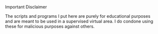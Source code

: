 Important Disclaimer

The scripts and programs I put here are purely for educational purposes and are meant to be used in a supervised virtual area. I do condone using these for malicious purposes against others.
